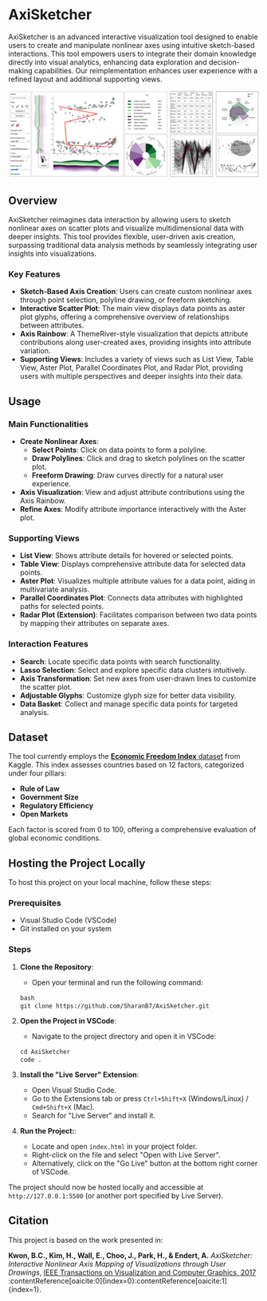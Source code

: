 # AxiSketcher

AxiSketcher is an advanced interactive visualization tool designed to enable users to create and manipulate nonlinear axes using intuitive sketch-based interactions. This tool empowers users to integrate their domain knowledge directly into visual analytics, enhancing data exploration and decision-making capabilities. Our reimplementation enhances user experience with a refined layout and additional supporting views.

![AxiSketcher Interface](assets/axisketcher-interface.png)

## Overview

AxiSketcher reimagines data interaction by allowing users to sketch nonlinear axes on scatter plots and visualize multidimensional data with deeper insights. This tool provides flexible, user-driven axis creation, surpassing traditional data analysis methods by seamlessly integrating user insights into visualizations.

### Key Features

- **Sketch-Based Axis Creation**: Users can create custom nonlinear axes through point selection, polyline drawing, or freeform sketching.
- **Interactive Scatter Plot**: The main view displays data points as aster plot glyphs, offering a comprehensive overview of relationships between attributes.
- **Axis Rainbow**: A ThemeRiver-style visualization that depicts attribute contributions along user-created axes, providing insights into attribute variation.
- **Supporting Views**: Includes a variety of views such as List View, Table View, Aster Plot, Parallel Coordinates Plot, and Radar Plot, providing users with multiple perspectives and deeper insights into their data.

## Usage

### Main Functionalities

- **Create Nonlinear Axes**:
  - **Select Points**: Click on data points to form a polyline.
  - **Draw Polylines**: Click and drag to sketch polylines on the scatter plot.
  - **Freeform Drawing**: Draw curves directly for a natural user experience.
- **Axis Visualization**: View and adjust attribute contributions using the Axis Rainbow.
- **Refine Axes**: Modify attribute importance interactively with the Aster plot.

### Supporting Views

- **List View**: Shows attribute details for hovered or selected points.
- **Table View**: Displays comprehensive attribute data for selected data points.
- **Aster Plot**: Visualizes multiple attribute values for a data point, aiding in multivariate analysis.
- **Parallel Coordinates Plot**: Connects data attributes with highlighted paths for selected points.
- **Radar Plot (Extension)**: Facilitates comparison between two data points by mapping their attributes on separate axes.

### Interaction Features

- **Search**: Locate specific data points with search functionality.
- **Lasso Selection**: Select and explore specific data clusters intuitively.
- **Axis Transformation**: Set new axes from user-drawn lines to customize the scatter plot.
- **Adjustable Glyphs**: Customize glyph size for better data visibility.
- **Data Basket**: Collect and manage specific data points for targeted analysis.

## Dataset

The tool currently employs the [**Economic Freedom Index** dataset](https://www.kaggle.com/datasets/lewisduncan93/the-economic-freedom-index) from Kaggle. This index assesses countries based on 12 factors, categorized under four pillars:

- **Rule of Law**
- **Government Size**
- **Regulatory Efficiency**
- **Open Markets**

Each factor is scored from 0 to 100, offering a comprehensive evaluation of global economic conditions.

## Hosting the Project Locally

To host this project on your local machine, follow these steps:

### Prerequisites
- Visual Studio Code (VSCode)
- Git installed on your system

### Steps

1. **Clone the Repository**:
   - Open your terminal and run the following command:
   ```
   bash
   git clone https://github.com/SharanB7/AxiSketcher.git 
   ```

2. **Open the Project in VSCode**:
   - Navigate to the project directory and open it in VSCode:
   ```
   cd AxiSketcher
   code .
   ```

3. **Install the "Live Server" Extension**:
   - Open Visual Studio Code.
   - Go to the Extensions tab or press `Ctrl+Shift+X` (Windows/Linux) / `Cmd+Shift+X` (Mac).
   - Search for "Live Server" and install it.

4. **Run the Project:**:
   - Locate and open `index.html` in your project folder.
   - Right-click on the file and select "Open with Live Server".
   - Alternatively, click on the "Go Live" button at the bottom right corner of VSCode.

The project should now be hosted locally and accessible at `http://127.0.0.1:5500` (or another port specified by Live Server).

## Citation

This project is based on the work presented in:

**Kwon, B.C., Kim, H., Wall, E., Choo, J., Park, H., & Endert, A.** *AxiSketcher: Interactive Nonlinear Axis Mapping of Visualizations through User Drawings*, [IEEE Transactions on Visualization and Computer Graphics, 2017](https://cav-lab.github.io/media/papers/AxiSketcherVAST16.pdf) :contentReference[oaicite:0]{index=0}&#8203;:contentReference[oaicite:1]{index=1}.